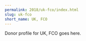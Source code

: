 ```yaml
---
permalink: 2018/uk-fco/index.html
slug: uk-fco
short_name: UK, FCO
---
```


Donor profile for UK, FCO goes here.
